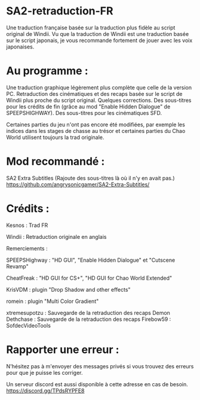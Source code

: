 # SA2-retraduction-FR
Une traduction française basée sur la traduction plus fidèle au script original de Windii.
Vu que la traduction de Windii est une traduction basée sur le script japonais, je vous recommande fortement de jouer avec les voix japonaises.

# Au programme : 

Une traduction graphique légèrement plus complète que celle de la version PC.
Retraduction des cinématiques et des recaps basée sur le script de Windii plus proche du script original.
Quelques corrections.
Des sous-titres pour les crédits de fin (grâce au mod "Enable Hidden Dialogue" de SPEEPSHIGHWAY).
Des sous-titres pour les cinématiques SFD.


Certaines parties du jeu n'ont pas encore été modifiées, par exemple les indices dans les stages de chasse au trésor et certaines parties du Chao World utilisent toujours la trad originale.

# Mod recommandé :

SA2 Extra Subtitles (Rajoute des sous-titres là où il n'y en avait pas.)
https://github.com/angrysonicgamer/SA2-Extra-Subtitles/

# Crédits :

Kesnos : Trad FR

Windii : Retraduction originale en anglais

Remerciements : 

SPEEPSHighway : "HD GUI", "Enable Hidden Dialogue" et "Cutscene Revamp"

CheatFreak : "HD GUI for CS+", "HD GUI for Chao World Extended"

KrisVDM : plugin "Drop Shadow and other effects"

romein : plugin "Multi Color Gradient"

xtremesupotzu : Sauvegarde de la retraduction des recaps
Demon Dethchase : Sauvegarde de la retraduction des recaps
Firebow59 : SofdecVideoTools

# Rapporter une erreur :

N'hésitez pas à m'envoyer des messages privés si vous trouvez des erreurs pour que je puisse les corriger. 

Un serveur discord est aussi disponible à cette adresse en cas de besoin.
https://discord.gg/TPdsRYPFE8
